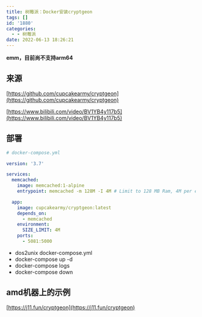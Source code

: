 ```yaml
---
title: 树莓派：Docker安装cryptgeon
tags: []
id: '1880'
categories:
  - - 树莓派
date: 2022-06-13 18:26:21
---
```


**emm，目前尚不支持arm64**

## 来源

[https://github.com/cupcakearmy/cryptgeon](https://github.com/cupcakearmy/cryptgeon)

[https://www.bilibili.com/video/BV1YB4y117b5](https://www.bilibili.com/video/BV1YB4y117b5)

## 部署

```yml
# docker-compose.yml

version: '3.7'

services:
  memcached:
    image: memcached:1-alpine
    entrypoint: memcached -m 128M -I 4M # Limit to 128 MB Ram, 4M per entry, customize at free will.

  app:
    image: cupcakearmy/cryptgeon:latest
    depends_on:
      - memcached
    environment:
      SIZE_LIMIT: 4M
    ports:
      - 5081:5000
```

*   dos2unix docker-compose.yml
*   docker-compose up -d
*   docker-compose logs
*   docker-compose down  

## amd机器上的示例

[https://j11.fun/cryptgeon](https://j11.fun/cryptgeon)